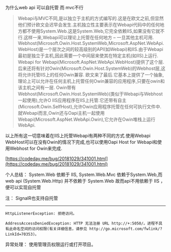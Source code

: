 为什么web api 可以自托管 而 mvc不行

> Webapi与MVC不同,是以独立于主机的方式编写的.这是在欧文之前,但显然他们预计欧文会迟早会发生.主机独立性主要表示在Webapi代码中的任何地方都不使用System.Web.这是System.Web,它完全依赖IIS,如果没有它就不行.这样一来,Webapi可以理论上托管在任何地方 – 一旦其他主机可用.
> Webhost(Microsoft.Owin.Host.SystemWeb,Microsoft.AspNet.WebApi.WebHost)是一个层次之间的较高级别的API(如Webapi)和IIS.由于Webapi最初是独立于主机,因此需要一个中间层来使其在特定主机(如IIS)上运行. Webapi for Webapi(Microsoft.AspNet.WebApi.WebHost)提供了这个层.后来还将有针对Owin(Microsoft.Owin.Host.SystemWeb)的Webhost层,这将允许托管IIS上的任何Owin兼容.
欧文来了最后.它基本上提供了一个抽象,理论上可以允许在任何主机上托管任何Owin兼容的应用程序,只要在owin和该主机之间有一层. Owin带有Webhost(Microsoft.Owin.Host.SystemWeb)(类似于Webapi与Webhost一起使用),允许O IIS应用程序在IIS上托管.它还带有自主(Microsoft.Owin.SelfHost),允许Owin应用程序托管在任何可执行文件中.就Webapi而言,Owin还与Oapi主机一起使用Webapi(Microsoft.AspNet.WebApi.Owin),它允许在Owin堆栈上运行WebApi.

以上所有这一切意味着在IIS上托管Webapi有两种不同的方式.使用Webapi WebHost可以在没有Owin的情况下完成,也可以使用Oapi Host for Webapi和使用Webhost for Owin来完成.

[https://codeday.me/bug/20181029/341001.html](https://codeday.me/bug/20181029/341001.html)

个人总结： System.Web 依赖于 IIS, System.Web.Mvc 依赖于System.Web,而 web api (System.Web.Http) 并不依赖于 System.Web 故而api不用依赖于 IIS ，便可以实现自托管

注： SignalR也支持自托管


----------

	HttpListenerException: 拒绝访问。

	AddressAccessDeniedException: HTTP 无法注册 URL http://+:5050/。进程不具有此命名空间的访问权限(有关详细信息，请参见 http://go.microsoft.com/fwlink/?LinkId=70353)。

异常处理： 使用管理员权限运行或打开项目。
